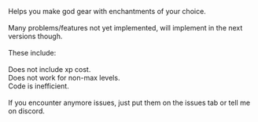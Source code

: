 Helps you make god gear with enchantments of your choice.</br>
</br>
Many problems/features not yet implemented, will implement in the next versions though.</br>
</br>
These include:</br>
</br>
Does not include xp cost.</br>
Does not work for non-max levels.</br>
Code is inefficient.</br>
</br>
If you encounter anymore issues, just put them on the issues tab or tell me on discord.</br>
